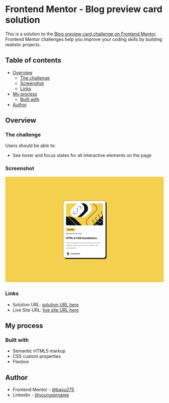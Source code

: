 # Frontend Mentor - Blog preview card solution

This is a solution to the [Blog preview card challenge on Frontend Mentor](https://www.frontendmentor.io/challenges/blog-preview-card-ckPaj01IcS). Frontend Mentor challenges help you improve your coding skills by building realistic projects.

## Table of contents

-   [Overview](#overview)
    -   [The challenge](#the-challenge)
    -   [Screenshot](#screenshot)
    -   [Links](#links)
-   [My process](#my-process)
    -   [Built with](#built-with)
-   [Author](#author)

## Overview

### The challenge

Users should be able to:

-   See hover and focus states for all interactive elements on the page

### Screenshot

![](./design/desktop-design.jpg)

### Links

-   Solution URL: [solution URL here](https://www.frontendmentor.io/solutions/blog-preview-card-solution-using-html-and-css-o9STK8Jw7l)
-   Live Site URL: [live site URL here](https://bayu275.github.io/blog-preview-card-main/)

## My process

### Built with

-   Semantic HTML5 markup
-   CSS custom properties
-   Flexbox

## Author

-   Frontend Mentor - [@bayu275](https://www.frontendmentor.io/profile/bayu275)
-   Linkedin - [@yourusername](https://www.twitter.com/in/bayuusetiawan)
